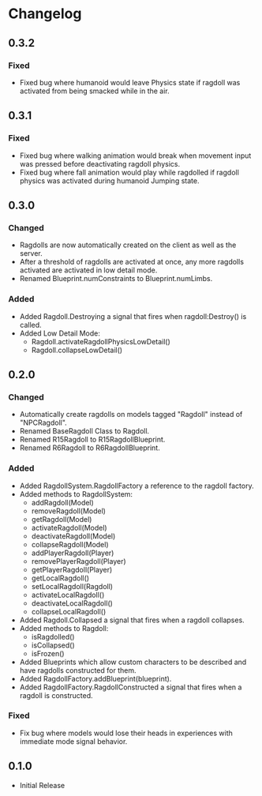 # Changelog

## 0.3.2
### Fixed

- Fixed bug where humanoid would leave Physics state if ragdoll was activated from being smacked while in the air.

## 0.3.1
### Fixed

- Fixed bug where walking animation would break when movement input was pressed before deactivating ragdoll physics.
- Fixed bug where fall animation would play while ragdolled if ragdoll physics was activated during humanoid Jumping state.

## 0.3.0
### Changed

- Ragdolls are now automatically created on the client as well as the server.
- After a threshold of ragdolls are activated at once, any more ragdolls activated are activated in low detail mode.
- Renamed Blueprint.numConstraints to Blueprint.numLimbs.

### Added

- Added Ragdoll.Destroying a signal that fires when ragdoll:Destroy() is called.
- Added Low Detail Mode:
  - Ragdoll.activateRagdollPhysicsLowDetail()
  - Ragdoll.collapseLowDetail()

## 0.2.0
### Changed

- Automatically create ragdolls on models tagged "Ragdoll" instead of "NPCRagdoll".
- Renamed BaseRagdoll Class to Ragdoll.
- Renamed R15Ragdoll to R15RagdollBlueprint.
- Renamed R6Ragdoll to R6RagdollBlueprint.

### Added

- Added RagdollSystem.RagdollFactory a reference to the ragdoll factory.
- Added methods to RagdollSystem:
  - addRagdoll(Model)
  - removeRagdoll(Model)
  - getRagdoll(Model)
  - activateRagdoll(Model)
  - deactivateRagdoll(Model)
  - collapseRagdoll(Model)
  - addPlayerRagdoll(Player)
  - removePlayerRagdoll(Player)
  - getPlayerRagdoll(Player)
  - getLocalRagdoll()
  - setLocalRagdoll(Ragdoll)
  - activateLocalRagdoll()
  - deactivateLocalRagdoll()
  - collapseLocalRagdoll()
- Added Ragdoll.Collapsed a signal that fires when a ragdoll collapses.
- Added methods to Ragdoll:
  - isRagdolled()
  - isCollapsed()
  - isFrozen()
- Added Blueprints which allow custom characters to be described and have ragdolls constructed for them.
- Added RagdollFactory.addBlueprint(blueprint).
- Added RagdollFactory.RagdollConstructed a signal that fires when a ragdoll is constructed.

### Fixed
- Fix bug where models would lose their heads in experiences with immediate mode signal behavior.

## 0.1.0

- Initial Release